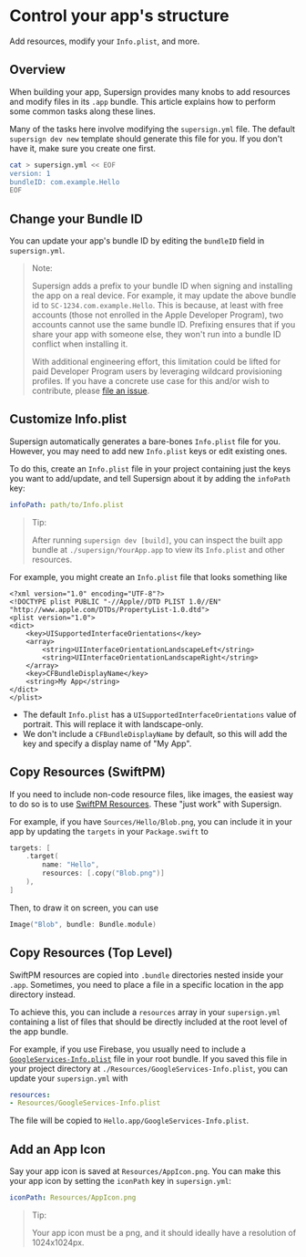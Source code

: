 # Control your app's structure

Add resources, modify your `Info.plist`, and more. 

## Overview

When building your app, Supersign provides many knobs to add resources and modify files in its `.app` bundle. This article explains how to perform some common tasks along these lines.

Many of the tasks here involve modifying the `supersign.yml` file. The default `supersign dev new` template should generate this file for you. If you don't have it, make sure you create one first.

```bash
cat > supersign.yml << EOF
version: 1
bundleID: com.example.Hello
EOF
```

## Change your Bundle ID

You can update your app's bundle ID by editing the `bundleID` field in `supersign.yml`.

> Note:
>
> Supersign adds a prefix to your bundle ID when signing and installing the app on a real device. For example, it may update the above bundle id to `SC-1234.com.example.Hello`. This is because, at least with free accounts (those not enrolled in the Apple Developer Program), two accounts cannot use the same bundle ID. Prefixing ensures that if you share your app with someone else, they won't run into a bundle ID conflict when installing it.
>
> With additional engineering effort, this limitation could be lifted for paid Developer Program users by leveraging wildcard provisioning profiles. If you have a concrete use case for this and/or wish to contribute, please [file an issue](https://github.com/SuperchargeApp/Supersign/issues/new).

## Customize Info.plist

Supersign automatically generates a bare-bones `Info.plist` file for you. However, you may need to add new `Info.plist` keys or edit existing ones.

To do this, create an `Info.plist` file in your project containing just the keys you want to add/update, and tell Supersign about it by adding the `infoPath` key:

```yaml
infoPath: path/to/Info.plist
```

> Tip:
>
> After running `supersign dev [build]`, you can inspect the built app bundle at `./supersign/YourApp.app` to view its `Info.plist` and other resources. 

For example, you might create an `Info.plist` file that looks something like

```plist
<?xml version="1.0" encoding="UTF-8"?>
<!DOCTYPE plist PUBLIC "-//Apple//DTD PLIST 1.0//EN" "http://www.apple.com/DTDs/PropertyList-1.0.dtd">
<plist version="1.0">
<dict>
    <key>UISupportedInterfaceOrientations</key>
    <array>
        <string>UIInterfaceOrientationLandscapeLeft</string>
        <string>UIInterfaceOrientationLandscapeRight</string>
    </array>
    <key>CFBundleDisplayName</key>
    <string>My App</string>
</dict>
</plist>
```

- The default `Info.plist` has a `UISupportedInterfaceOrientations` value of portrait. This will replace it with landscape-only.
- We don't include a `CFBundleDisplayName` by default, so this will add the key and specify a display name of "My App".

## Copy Resources (SwiftPM)

If you need to include non-code resource files, like images, the easiest way to do so is to use [SwiftPM Resources](https://developer.apple.com/documentation/xcode/bundling-resources-with-a-swift-package). These "just work" with Supersign.

For example, if you have `Sources/Hello/Blob.png`, you can include it in your app by updating the `targets` in your `Package.swift` to

```swift
targets: [
    .target(
        name: "Hello",
        resources: [.copy("Blob.png")]
    ),
]
```

Then, to draw it on screen, you can use

```swift
Image("Blob", bundle: Bundle.module)
```

## Copy Resources (Top Level)

SwiftPM resources are copied into `.bundle` directories nested inside your `.app`. Sometimes, you need to place a file in a specific location in the app directory instead.

To achieve this, you can include a `resources` array in your `supersign.yml` containing a list of files that should be directly included at the root level of the app bundle.

For example, if you use Firebase, you usually need to include a [`GoogleServices-Info.plist`](https://firebase.google.com/docs/ios/setup#add-config-file) file in your root bundle. If you saved this file in your project directory at `./Resources/GoogleServices-Info.plist`, you can update your `supersign.yml` with

```yaml
resources:
- Resources/GoogleServices-Info.plist
```

The file will be copied to `Hello.app/GoogleServices-Info.plist`.

## Add an App Icon

Say your app icon is saved at `Resources/AppIcon.png`. You can make this your app icon by setting the `iconPath` key in `supersign.yml`:

```yaml
iconPath: Resources/AppIcon.png
```

> Tip:
>
> Your app icon must be a png, and it should ideally have a resolution of 1024x1024px.
